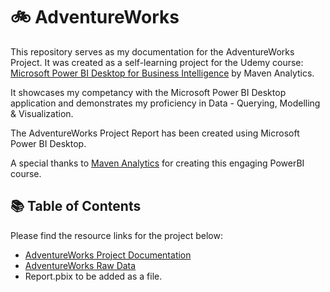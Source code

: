 # 🚲 AdventureWorks
This repository serves as my documentation for the AdventureWorks Project.
It was created as a self-learning project for the Udemy course: [Microsoft Power BI Desktop for Business Intelligence](https://www.udemy.com/course/microsoft-power-bi-up-running-with-power-bi-desktop/) by Maven Analytics.

It showcases my competancy with the Microsoft Power BI Desktop application and demonstrates my proficiency in Data - Querying, Modelling & Visualization.

The AdventureWorks Project Report has been created using Microsoft Power BI Desktop.

A special thanks to [Maven Analytics](https://mavenanalytics.io/) for creating this engaging PowerBI course.

## 📚 Table of Contents
Please find the resource links for the project below:
- [AdventureWorks Project Documentation](https://github.com/5ifar/AdventureWorks/blob/main/Project%20Implementation/Documentation.md)
- [AdventureWorks Raw Data](https://github.com/5ifar/AdventureWorks/tree/main/AdventureWorks%20Raw%20Data)
- Report.pbix to be added as a file.
